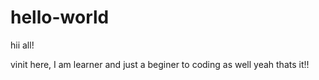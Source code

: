 # hello-world

hii all!

vinit here, I am learner and just a beginer to coding as well
yeah thats it!!
